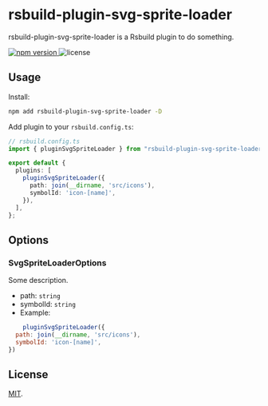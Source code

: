 # rsbuild-plugin-svg-sprite-loader

rsbuild-plugin-svg-sprite-loader is a Rsbuild plugin to do something.

<p>
  <a href="https://npmjs.com/package/rsbuild-plugin-svg-sprite-loader">
   <img src="https://img.shields.io/npm/v/rsbuild-plugin-svg-sprite-loader?style=flat-square&colorA=564341&colorB=EDED91" alt="npm version" />
  </a>
  <img src="https://img.shields.io/badge/License-MIT-blue.svg?style=flat-square&colorA=564341&colorB=EDED91" alt="license" />
</p>

## Usage

Install:

```bash
npm add rsbuild-plugin-svg-sprite-loader -D
```

Add plugin to your `rsbuild.config.ts`:

```ts
// rsbuild.config.ts
import { pluginSvgSpriteLoader } from "rsbuild-plugin-svg-sprite-loader";

export default {
  plugins: [
    pluginSvgSpriteLoader({
      path: join(__dirname, 'src/icons'),
      symbolId: 'icon-[name]',
    }),
  ],
};
```

## Options

### SvgSpriteLoaderOptions

Some description.

- path: `string`
- symbolId: `string`
- Example:

```js
    pluginSvgSpriteLoader({
  path: join(__dirname, 'src/icons'),
  symbolId: 'icon-[name]',
})
```

## License

[MIT](./LICENSE).
